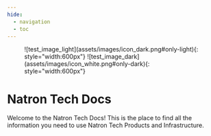 ```yaml
---
hide:
  - navigation
  - toc
---
```



<figure markdown>
  ![test_image_light](assets/images/icon_dark.png#only-light){: style="width:600px"}
  ![test_image_dark](assets/images/icon_white.png#only-dark){: style="width:600px"}
</figure>

# Natron Tech Docs

Welcome to the Natron Tech Docs! This is the place to find all the information you need to use Natron Tech Products and Infrastructure.

